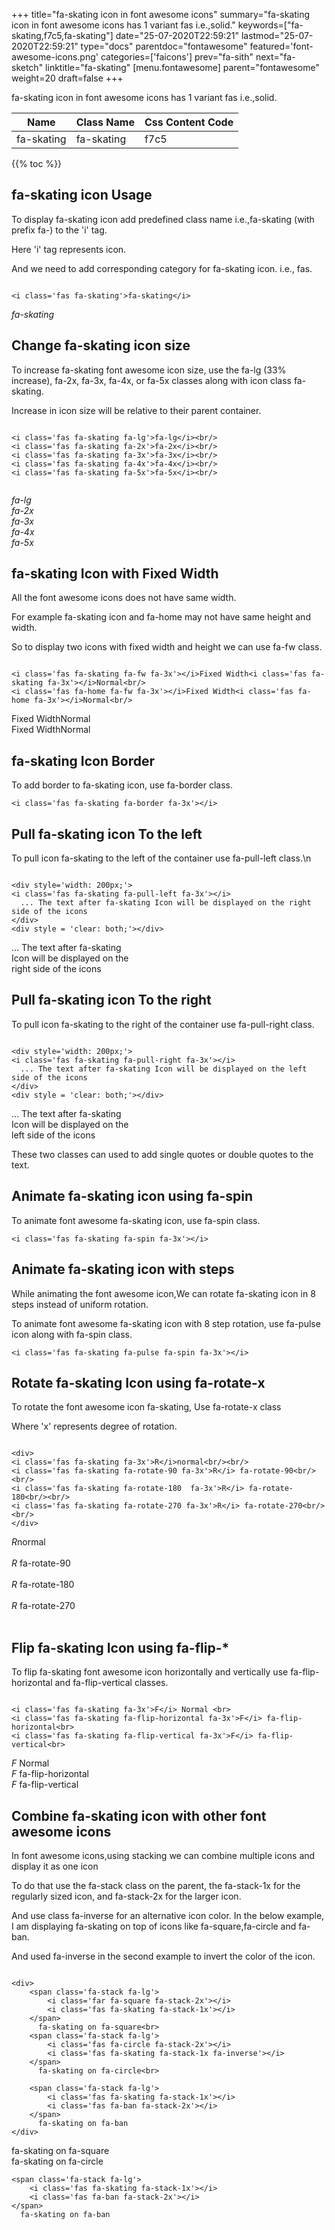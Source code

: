 +++
title="fa-skating icon in font awesome icons"
summary="fa-skating icon in font awesome icons has 1 variant fas i.e.,solid."
keywords=["fa-skating,f7c5,fa-skating"]
date="25-07-2020T22:59:21"
lastmod="25-07-2020T22:59:21"
type="docs"
parentdoc="fontawesome"
featured='font-awesome-icons.png'
categories=['faicons']
prev="fa-sith"
next="fa-sketch"
linktitle="fa-skating"
[menu.fontawesome]
parent="fontawesome"
weight=20
draft=false
+++


fa-skating icon in font awesome icons has 1 variant fas i.e.,solid.

<div class='table-responsive'><table class='table'><thead><tr><th>Name</th><th>Class Name</th><th>Css Content Code</th></tr></thead><tbody><tr><td>fa-skating</td><td>fa-skating</td><td>f7c5</td></tr></tbody></table></div>


{{% toc %}}


## fa-skating icon Usage

To display fa-skating icon add predefined class name i.e.,fa-skating (with prefix fa-) to the 'i' tag.

Here 'i' tag represents icon.

And we need to add corresponding category for fa-skating icon. i.e., fas.


```

<i class='fas fa-skating'>fa-skating</i>
```

<i class='fas fa-skating'>fa-skating</i>




## Change fa-skating icon size
To increase fa-skating font awesome icon size, use the fa-lg (33% increase), fa-2x, fa-3x, fa-4x, or fa-5x classes along with icon class fa-skating.

Increase in icon size will be relative to their parent container. 

```

<i class='fas fa-skating fa-lg'>fa-lg</i><br/>
<i class='fas fa-skating fa-2x'>fa-2x</i><br/>
<i class='fas fa-skating fa-3x'>fa-3x</i><br/>
<i class='fas fa-skating fa-4x'>fa-4x</i><br/>
<i class='fas fa-skating fa-5x'>fa-5x</i><br/>
            
```

<i class='fas fa-skating fa-lg'>fa-lg</i><br/>
<i class='fas fa-skating fa-2x'>fa-2x</i><br/>
<i class='fas fa-skating fa-3x'>fa-3x</i><br/>
<i class='fas fa-skating fa-4x'>fa-4x</i><br/>
<i class='fas fa-skating fa-5x'>fa-5x</i><br/>
            



## fa-skating Icon with Fixed Width 

All the font awesome icons does not have same width.

For example fa-skating icon and fa-home may not have same height and width.

So to display two icons with fixed width and height we can use fa-fw class.


```

<i class='fas fa-skating fa-fw fa-3x'></i>Fixed Width<i class='fas fa-skating fa-3x'></i>Normal<br/>
<i class='fas fa-home fa-fw fa-3x'></i>Fixed Width<i class='fas fa-home fa-3x'></i>Normal<br/>
```

<i class='fas fa-skating fa-fw fa-3x'></i>Fixed Width<i class='fas fa-skating fa-3x'></i>Normal<br/>
<i class='fas fa-home fa-fw fa-3x'></i>Fixed Width<i class='fas fa-home fa-3x'></i>Normal<br/>



## fa-skating Icon Border 

To add border to fa-skating icon, use fa-border class.


```
<i class='fas fa-skating fa-border fa-3x'></i>

```
<i class='fas fa-skating fa-border fa-3x'></i>





## Pull fa-skating icon To the left

To pull icon fa-skating to the left of the container use fa-pull-left class.\n

```

<div style='width: 200px;'>
<i class='fas fa-skating fa-pull-left fa-3x'></i>
  ... The text after fa-skating Icon will be displayed on the right side of the icons
</div>
<div style = 'clear: both;'></div>
```

<div style='width: 200px;'>
<i class='fas fa-skating fa-pull-left fa-3x'></i>
  ... The text after fa-skating Icon will be displayed on the right side of the icons
</div>
<div style = 'clear: both;'></div>




## Pull fa-skating icon To the right
To pull icon fa-skating to the right of the container use fa-pull-right class.

```

<div style='width: 200px;'>
<i class='fas fa-skating fa-pull-right fa-3x'></i>
  ... The text after fa-skating Icon will be displayed on the left side of the icons
</div>
<div style = 'clear: both;'></div>
```

<div style='width: 200px;'>
<i class='fas fa-skating fa-pull-right fa-3x'></i>
  ... The text after fa-skating Icon will be displayed on the left side of the icons
</div>
<div style = 'clear: both;'></div>

These two classes can used to add single quotes or double quotes to the text.


## Animate fa-skating icon using fa-spin
To animate font awesome fa-skating icon, use fa-spin class.

```
<i class='fas fa-skating fa-spin fa-3x'></i>
```
<i class='fas fa-skating fa-spin fa-3x'></i>




## Animate fa-skating icon with steps
While animating the font awesome icon,We can rotate fa-skating icon in 8 steps instead of uniform rotation.

To animate font awesome fa-skating icon with 8 step rotation, use fa-pulse icon along with fa-spin class.


```
<i class='fas fa-skating fa-pulse fa-spin fa-3x'></i>

```
<i class='fas fa-skating fa-pulse fa-spin fa-3x'></i>





## Rotate fa-skating Icon using fa-rotate-x
To rotate the font awesome icon fa-skating, Use fa-rotate-x class

Where 'x' represents degree of rotation.


```

<div>
<i class='fas fa-skating fa-3x'>R</i>normal<br/><br/>
<i class='fas fa-skating fa-rotate-90 fa-3x'>R</i> fa-rotate-90<br/><br/> 
<i class='fas fa-skating fa-rotate-180  fa-3x'>R</i> fa-rotate-180<br/><br/> 
<i class='fas fa-skating fa-rotate-270 fa-3x'>R</i> fa-rotate-270<br/><br/>
</div>
```

<div>
<i class='fas fa-skating fa-3x'>R</i>normal<br/><br/>
<i class='fas fa-skating fa-rotate-90 fa-3x'>R</i> fa-rotate-90<br/><br/> 
<i class='fas fa-skating fa-rotate-180  fa-3x'>R</i> fa-rotate-180<br/><br/> 
<i class='fas fa-skating fa-rotate-270 fa-3x'>R</i> fa-rotate-270<br/><br/>
</div>




## Flip fa-skating Icon using fa-flip-*
To flip fa-skating font awesome icon horizontally and vertically use fa-flip-horizontal and fa-flip-vertical classes. 

```

<i class='fas fa-skating fa-3x'>F</i> Normal <br>
<i class='fas fa-skating fa-flip-horizontal fa-3x'>F</i> fa-flip-horizontal<br>
<i class='fas fa-skating fa-flip-vertical fa-3x'>F</i> fa-flip-vertical<br>
```

<i class='fas fa-skating fa-3x'>F</i> Normal <br>
<i class='fas fa-skating fa-flip-horizontal fa-3x'>F</i> fa-flip-horizontal<br>
<i class='fas fa-skating fa-flip-vertical fa-3x'>F</i> fa-flip-vertical<br>




## Combine fa-skating icon with other font awesome icons
In font awesome icons,using stacking we can combine multiple icons and display it as one icon 

To do that use the fa-stack class on the parent, the fa-stack-1x for the regularly sized icon, and fa-stack-2x for the larger icon.

And use class fa-inverse for an alternative icon color. 
In the below example, I am displaying fa-skating on top of icons like fa-square,fa-circle and fa-ban.

And used fa-inverse in the second example to invert the color of the icon.

```

<div>
    <span class='fa-stack fa-lg'>
        <i class='far fa-square fa-stack-2x'></i>
        <i class='fas fa-skating fa-stack-1x'></i>
    </span>
      fa-skating on fa-square<br>
    <span class='fa-stack fa-lg'>
        <i class='fas fa-circle fa-stack-2x'></i>
        <i class='fas fa-skating fa-stack-1x fa-inverse'></i>
    </span>
      fa-skating on fa-circle<br>

    <span class='fa-stack fa-lg'>
        <i class='fas fa-skating fa-stack-1x'></i>
        <i class='fas fa-ban fa-stack-2x'></i>
    </span>
      fa-skating on fa-ban
</div>
```

<div>
    <span class='fa-stack fa-lg'>
        <i class='far fa-square fa-stack-2x'></i>
        <i class='fas fa-skating fa-stack-1x'></i>
    </span>
      fa-skating on fa-square<br>
    <span class='fa-stack fa-lg'>
        <i class='fas fa-circle fa-stack-2x'></i>
        <i class='fas fa-skating fa-stack-1x fa-inverse'></i>
    </span>
      fa-skating on fa-circle<br>

    <span class='fa-stack fa-lg'>
        <i class='fas fa-skating fa-stack-1x'></i>
        <i class='fas fa-ban fa-stack-2x'></i>
    </span>
      fa-skating on fa-ban
</div>






